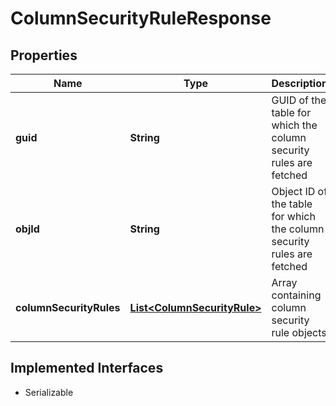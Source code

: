 

# ColumnSecurityRuleResponse


## Properties

| Name | Type | Description | Notes |
|------------ | ------------- | ------------- | -------------|
|**guid** | **String** | GUID of the table for which the column security rules are fetched |  [optional] |
|**objId** | **String** | Object ID of the table for which the column security rules are fetched |  [optional] |
|**columnSecurityRules** | [**List&lt;ColumnSecurityRule&gt;**](ColumnSecurityRule.md) | Array containing column security rule objects |  [optional] |


## Implemented Interfaces

* Serializable



